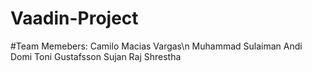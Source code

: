 # Vaadin-Project
#Team Memebers:
Camilo Macias Vargas\n
Muhammad Sulaiman
Andi Domi 
Toni Gustafsson 
Sujan Raj Shrestha
